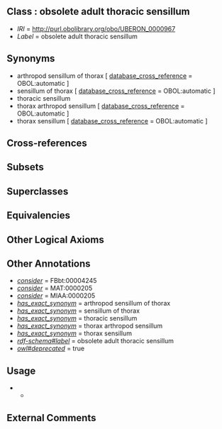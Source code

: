 
## Class : obsolete adult thoracic sensillum

 * *IRI* = http://purl.obolibrary.org/obo/UBERON_0000967
 * *Label* = obsolete adult thoracic sensillum

## Synonyms

 * arthropod sensillum of thorax [ [database_cross_reference](../../ef/oboInOwl#hasDbXref.md) = OBOL:automatic ]
 * sensillum of thorax [ [database_cross_reference](../../ef/oboInOwl#hasDbXref.md) = OBOL:automatic ]
 * thoracic sensillum
 * thorax arthropod sensillum [ [database_cross_reference](../../ef/oboInOwl#hasDbXref.md) = OBOL:automatic ]
 * thorax sensillum [ [database_cross_reference](../../ef/oboInOwl#hasDbXref.md) = OBOL:automatic ]

## Cross-references


## Subsets


## Superclasses


## Equivalencies


## Other Logical Axioms


## Other Annotations

 * *[consider](../../er/oboInOwl#consider.md)* = FBbt:00004245
 * *[consider](../../er/oboInOwl#consider.md)* = MAT:0000205
 * *[consider](../../er/oboInOwl#consider.md)* = MIAA:0000205
 * *[has_exact_synonym](../../ym/oboInOwl#hasExactSynonym.md)* = arthropod sensillum of thorax
 * *[has_exact_synonym](../../ym/oboInOwl#hasExactSynonym.md)* = sensillum of thorax
 * *[has_exact_synonym](../../ym/oboInOwl#hasExactSynonym.md)* = thoracic sensillum
 * *[has_exact_synonym](../../ym/oboInOwl#hasExactSynonym.md)* = thorax arthropod sensillum
 * *[has_exact_synonym](../../ym/oboInOwl#hasExactSynonym.md)* = thorax sensillum
 * *[rdf-schema#label](../../el/rdf-schema#label.md)* = obsolete adult thoracic sensillum
 * *[owl#deprecated](../../ed/owl#deprecated.md)* = true

## Usage

 * -

## External Comments

